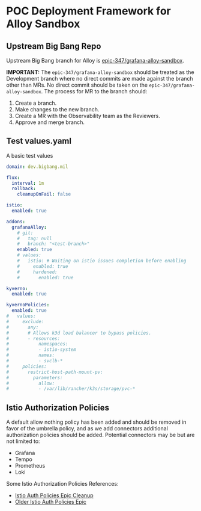 # POC Deployment Framework for Alloy Sandbox

## Upstream Big Bang Repo

Upstream Big Bang branch for Alloy is [epic-347/grafana-alloy-sandbox](https://repo1.dso.mil/big-bang/bigbang/-/tree/epic-347/grafana-alloy-sandbox?ref_type=heads). 

**IMPORTANT:** The `epic-347/grafana-alloy-sandbox` should be treated as the Development branch where no direct commits are made against the branch other than MRs. No direct commit should be taken on the `epic-347/grafana-alloy-sandbox`. The process for MR to the branch should:

1. Create a branch.
2. Make changes to the new branch.
3. Create a MR with the Observability team as the Reviewers.
4. Approve and merge branch.

## Test values.yaml
A basic test values

```yaml
domain: dev.bigbang.mil

flux:
  interval: 1m
  rollback:
    cleanupOnFail: false

istio:
  enabled: true

addons:
  grafanaAlloy:
    # git:
    #   tag: null
    #   branch: "<test-branch>"
    enabled: true
    # values:
    #   istio: # Waiting on istio issues completion before enabling
    #     enabled: true
    #     hardened:
    #       enabled: true

kyverno:
  enabled: true

kyvernoPolicies:
  enabled: true
#   values:
#     exclude:
#       any:
#       # Allows k3d load balancer to bypass policies.
#       - resources:
#           namespaces:
#           - istio-system
#           names:
#           - svclb-*
#     policies:
#       restrict-host-path-mount-pv:
#         parameters:
#           allow:
#           - /var/lib/rancher/k3s/storage/pvc-*
```


## Istio Authorization Policies
A default allow nothing policy has been added and should be removed in favor of the umbrella policy, and as we add connectors additional authorization policies should be added.
Potential connectors may be but are not limited to:
- Grafana
- Tempo
- Prometheus
- Loki

Some Istio Authorization Policies References:
- [Istio Auth Policies Epic Cleanup](https://repo1.dso.mil/groups/big-bang/-/epics/337)
- [Older Istio Auth Policies Epic](https://repo1.dso.mil/groups/big-bang/-/epics/159)